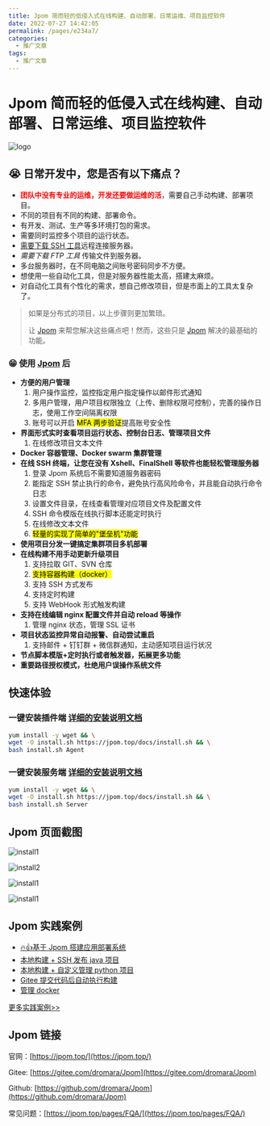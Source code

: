 ```yaml
---
title: Jpom 简而轻的低侵入式在线构建、自动部署、日常运维、项目监控软件
date: 2022-07-27 14:42:05
permalink: /pages/e234a7/
categories:
  - 推广文章
tags:
  - 推广文章
---
```

# Jpom 简而轻的低侵入式在线构建、自动部署、日常运维、项目监控软件


![logo](https://jpom.top/images/logo/jpom_logo_big.svg)

## 😭 日常开发中，您是否有以下痛点？

- <font color="red">**团队中没有专业的运维，开发还要做运维的活**</font>，需要自己手动构建、部署项目。
- 不同的项目有不同的构建、部署命令。
- 有开发、测试、生产等多环境打包的需求。
- 需要同时监控多个项目的运行状态。
- <u>需要下载 SSH 工具</u>远程连接服务器。
- *需要下载 FTP 工具* 传输文件到服务器。
- 多台服务器时，在不同电脑之间账号密码同步不方便。
- 想使用一些自动化工具，但是对服务器性能太高，搭建太麻烦。
- 对自动化工具有个性化的需求，想自己修改项目，但是市面上的工具太复杂了。

> 如果是分布式的项目，以上步骤则更加繁琐。
>
> 让 [Jpom](https://gitee.com/dromara/Jpom) 来帮您解决这些痛点吧！然而，这些只是 [Jpom](https://gitee.com/dromara/Jpom) 解决的最基础的功能。

### 😁 使用 [Jpom](https://gitee.com/dromara/Jpom) 后

- **方便的用户管理**
	1. 用户操作监控，监控指定用户指定操作以邮件形式通知
	2. 多用户管理，用户项目权限独立（上传、删除权限可控制），完善的操作日志，使用工作空间隔离权限
	3. 账号可以开启 <mark>MFA 两步验证</mark>提高账号安全性
- **界面形式实时查看项目运行状态、控制台日志、管理项目文件**
	1. 在线修改项目文本文件
- **Docker 容器管理、Docker swarm 集群管理** 
- **在线 SSH 终端，让您在没有 Xshell、FinalShell 等软件也能轻松管理服务器**
	1. 登录 Jpom 系统后不需要知道服务器密码
	2. 能指定 SSH 禁止执行的命令，避免执行高风险命令，并且能自动执行命令日志
	3. 设置文件目录，在线查看管理对应项目文件及配置文件
	4. SSH 命令模版在线执行脚本还能定时执行
	5. 在线修改文本文件
	6. <mark>轻量的实现了简单的"堡垒机"功能</mark>
- **使用项目分发一键搞定集群项目多机部署**
- **在线构建不用手动更新升级项目** 
	1. 支持拉取 GIT、SVN 仓库
	2. <mark>支持容器构建（docker）</mark>
	3. 支持 SSH 方式发布
	4. 支持定时构建
	5. 支持 WebHook 形式触发构建
- **支持在线编辑 nginx 配置文件并自动 reload 等操作** 
	1. 管理 nginx 状态，管理 SSL 证书
- **项目状态监控异常自动报警、自动尝试重启**
	1. 支持邮件 + 钉钉群 + 微信群通知，主动感知项目运行状况
- **节点脚本模版+定时执行或者触发器，拓展更多功能**
- **重要路径授权模式，杜绝用户误操作系统文件**


## 快速体验

### 一键安装插件端 [详细的安装说明文档](https://jpom.top/pages/install/)


```bash
yum install -y wget && \
wget -O install.sh https://jpom.top/docs/install.sh && \
bash install.sh Agent
```

### 一键安装服务端 [详细的安装说明文档](https://jpom.top/pages/install/)


```bash
yum install -y wget && \
wget -O install.sh https://jpom.top/docs/install.sh && \
bash install.sh Server
```

## Jpom 页面截图

![install1](https://jpom.top/images/tutorial/project_dsl_java/inits1.png)

![install2](https://jpom.top/images/tutorial/project_dsl_java/inits2.png)

![install1](https://jpom.top/images/tutorial/project_dsl_java/inita1.png)

![install1](https://jpom.top/images/tutorial/monitor-notice/img13.png)

## Jpom 实践案例

- [🔥👍基于 Jpom 搭建应用部署系统](https://jpom.top/pages/practice/simple-solution-01/)
- [本地构建 + SSH 发布 java 项目](https://jpom.top/pages/practice/build-java-ssh-release/)
- [本地构建 + 自定义管理 python 项目](https://jpom.top/pages/practice/project-dsl-python/)
- [Gitee 提交代码后自动执行构建](https://jpom.top/pages/practice/gitee-webhook-trigger-build/)
- [管理 docker](https://jpom.top/pages/practice/docker-cli/)

[更多实践案例>>](https://jpom.top/pages/practice/)

## Jpom 链接

官网：[https://jpom.top/](https://jpom.top/)

Gitee: [https://gitee.com/dromara/Jpom](https://gitee.com/dromara/Jpom)

Github: [https://github.com/dromara/Jpom](https://github.com/dromara/Jpom)

常见问题：[https://jpom.top/pages/FQA/](https://jpom.top/pages/FQA/)